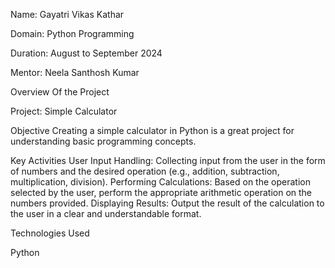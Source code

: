 
Name: Gayatri Vikas Kathar

Domain: Python Programming

Duration: August to September 2024

Mentor: Neela Santhosh Kumar

Overview Of the Project

Project: Simple Calculator

Objective 
Creating a simple calculator in Python is a great project for understanding basic programming concepts. 

Key Activities
User Input Handling: Collecting input from the user in the form of numbers and the desired operation (e.g., addition, subtraction, multiplication, division).
Performing Calculations: Based on the operation selected by the user, perform the appropriate arithmetic operation on the numbers provided.
Displaying Results: Output the result of the calculation to the user in a clear and understandable format.

Technologies Used

Python

